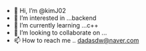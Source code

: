 - 👋 Hi, I’m @kimJ02
- 👀 I’m interested in ...backend
- 🌱 I’m currently learning ...c++
- 💞️ I’m looking to collaborate on ...
- 📫 How to reach me .. dadasdw@naver.com

<!---
kimJ02/kimJ02 is a ✨ special ✨ repository because its `README.md` (this file) appears on your GitHub profile.
You can click the Preview link to take a look at your changes.
--->
